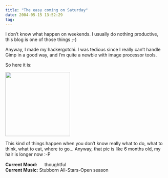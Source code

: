 ```yaml
---
title: "The easy coming on Saturday"
date: 2004-05-15 13:52:29
tag: 
---
```

<p>I don&#8217;t know what happen on weekends. I usually do nothing productive, this blog is one of those things ;-)</p>

<p>Anyway, I made my hackergotchi. I was tedious since I really can&#8217;t handle Gimp in a good way, and I&#8217;m quite a newbie with image processor tools.</p>

<p>So here it is:</p>

<p><a href="http://www.damog.net/images/damogotchi.png"><img width="202" height="200" src="http://www.damog.net/images/damogotchi.png"/></a></p>

<p>This kind of things happen when you don&#8217;t know really what to do, what to think, what to eat, where to go&#8230; Anyway, that pic is like 6 months old, my hair is longer now :-P</p>

<p><strong>Current Mood:</strong> <img width="15" height="15" src="http://stat.livejournal.com/img/mood/growf/smileys/thoughtful.gif"/> thoughtful<br/><strong>Current Music:</strong> Stubborn All-Stars-Open season</p>
